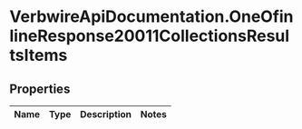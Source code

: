 # VerbwireApiDocumentation.OneOfinlineResponse20011CollectionsResultsItems

## Properties
Name | Type | Description | Notes
------------ | ------------- | ------------- | -------------
